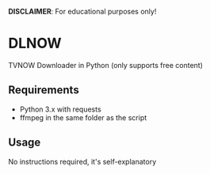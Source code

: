 <b>DISCLAIMER</b>: For educational purposes only!

# DLNOW
TVNOW Downloader in Python (only supports free content)

## Requirements
 - Python 3.x with requests
 - ffmpeg in the same folder as the script

## Usage
No instructions required, it's self-explanatory
